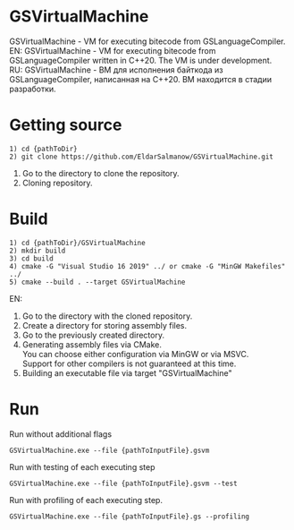# GSVirtualMachine
GSVirtualMachine - VM for executing bitecode from GSLanguageCompiler.
EN: GSVirtualMachine - VM for executing bitecode from GSLanguageCompiler written in C++20. The VM is under development.<br>
RU: GSVirtualMachine - ВМ для исполнения байткода из GSLanguageCompiler, написанная на C++20. ВМ находится в стадии разработки.

# Getting source
```shell
1) cd {pathToDir}
2) git clone https://github.com/EldarSalmanow/GSVirtualMachine.git
```
1. Go to the directory to clone the repository.
2. Cloning repository.

# Build
```shell
1) cd {pathToDir}/GSVirtualMachine
2) mkdir build
3) cd build
4) cmake -G "Visual Studio 16 2019" ../ or cmake -G "MinGW Makefiles" ../
5) cmake --build . --target GSVirtualMachine
```
EN:
1. Go to the directory with the cloned repository.
2. Create a directory for storing assembly files.
3. Go to the previously created directory.
4. Generating assembly files via CMake.<br>You can choose either configuration via MinGW or via MSVC.<br>Support for other compilers is not guaranteed at this time.
5. Building an executable file via target "GSVirtualMachine"

# Run
Run without additional flags
```shell
GSVirtualMachine.exe --file {pathToInputFile}.gsvm
```

Run with testing of each executing step
```shell
GSVirtualMachine.exe --file {pathToInputFile}.gsvm --test
```

Run with profiling of each executing step.
```shell
GSVirtualMachine.exe --file {pathToInputFile}.gs --profiling
```
